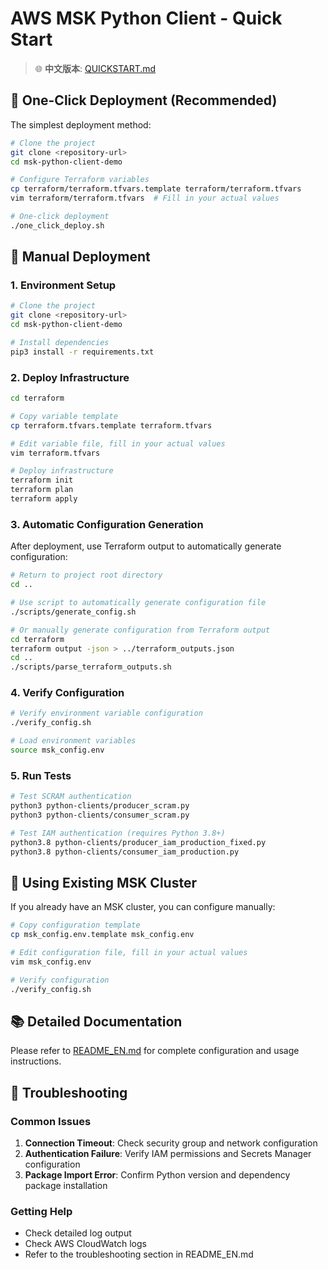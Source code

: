 # AWS MSK Python Client - Quick Start

> 🌐 **中文版本**: [QUICKSTART.md](QUICKSTART.md)

## 🚀 One-Click Deployment (Recommended)

The simplest deployment method:

```bash
# Clone the project
git clone <repository-url>
cd msk-python-client-demo

# Configure Terraform variables
cp terraform/terraform.tfvars.template terraform/terraform.tfvars
vim terraform/terraform.tfvars  # Fill in your actual values

# One-click deployment
./one_click_deploy.sh
```

## 🔧 Manual Deployment

### 1. Environment Setup

```bash
# Clone the project
git clone <repository-url>
cd msk-python-client-demo

# Install dependencies
pip3 install -r requirements.txt
```

### 2. Deploy Infrastructure

```bash
cd terraform

# Copy variable template
cp terraform.tfvars.template terraform.tfvars

# Edit variable file, fill in your actual values
vim terraform.tfvars

# Deploy infrastructure
terraform init
terraform plan
terraform apply
```

### 3. Automatic Configuration Generation

After deployment, use Terraform output to automatically generate configuration:

```bash
# Return to project root directory
cd ..

# Use script to automatically generate configuration file
./scripts/generate_config.sh

# Or manually generate configuration from Terraform output
cd terraform
terraform output -json > ../terraform_outputs.json
cd ..
./scripts/parse_terraform_outputs.sh
```

### 4. Verify Configuration

```bash
# Verify environment variable configuration
./verify_config.sh

# Load environment variables
source msk_config.env
```

### 5. Run Tests

```bash
# Test SCRAM authentication
python3 python-clients/producer_scram.py
python3 python-clients/consumer_scram.py

# Test IAM authentication (requires Python 3.8+)
python3.8 python-clients/producer_iam_production_fixed.py
python3.8 python-clients/consumer_iam_production.py
```

## 🔄 Using Existing MSK Cluster

If you already have an MSK cluster, you can configure manually:

```bash
# Copy configuration template
cp msk_config.env.template msk_config.env

# Edit configuration file, fill in your actual values
vim msk_config.env

# Verify configuration
./verify_config.sh
```

## 📚 Detailed Documentation

Please refer to [README_EN.md](README_EN.md) for complete configuration and usage instructions.

## 🔧 Troubleshooting

### Common Issues

1. **Connection Timeout**: Check security group and network configuration
2. **Authentication Failure**: Verify IAM permissions and Secrets Manager configuration
3. **Package Import Error**: Confirm Python version and dependency package installation

### Getting Help

- Check detailed log output
- Check AWS CloudWatch logs
- Refer to the troubleshooting section in README_EN.md
